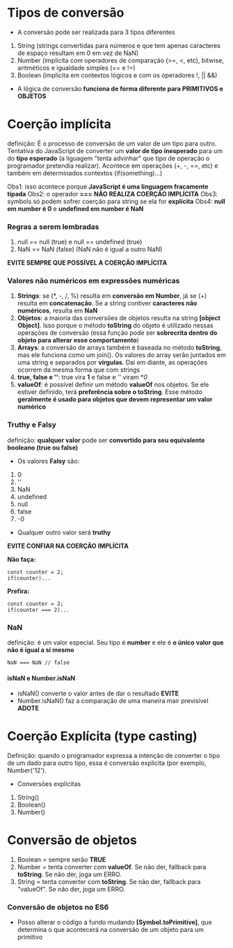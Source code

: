 # Tipos de conversão

- A conversão pode ser realizada para 3 tipos diferentes
1. String (strings convertidas para números e que tem apenas caracteres de espaço resultam em 0 em vez de NaN)
2. Number (implícita com operadores de comparação (>=, <, etc), bitwise, aritméticos e igualdade simples (== e !=)
3. Boolean (implícita em contextos lógicos e com os operadores !, || &&)

- A lógica de conversão **funciona de forma diferente para PRIMITIVOS e OBJETOS**

# Coerção implícita

definição: É o processo de conversão de um valor de um tipo para outro. Tentativa do JavaScript de converter um **valor de tipo inesperado** para um do **tipo esperado** (a liguagem "tenta advinhar" que tipo de operação o programador pretendia realizar). Acontece em operações (+, -, ==, etc) e também em determinados contextos (if(something)...)

Obs1: isso acontece porque **JavaScript é uma linguagem fracamente tipada**
Obs2: o operador **===** **NÃO REALIZA COERÇÃO IMPLÍCITA**
Obs3: symbols só podem sofrer coerção para string se ela for **explícita**
Obs4: **null em number é 0** e **undefined em number é NaN**

### Regras a serem lembradas

1. null == null (true) e null == undefined (true)
2. NaN == NaN (false) (NaN não é igual a outro NaN)

**EVITE SEMPRE QUE POSSÍVEL A COERÇÃO IMPLÍCITA**

### Valores **não numéricos** em **expressões numéricas**
1. **Strings**: se (*, -, /, %) resulta em **conversão em Number**, já se (+) resulta em **concatenação**. Se a string contiver **caracteres não numéricos**, resulta em **NaN**
2. **Objetos**: a maioria das conversões de objetos resulta na string **[object Object]**. Isso porque o método **toString** do objeto é utilizado nessas operações de conversão (essa função pode ser **sobrecrita dentro do objeto para alterar esse comportamento**)
3. **Arrays**: a conversão de arrays também é baseada no método **toString**, mas ele funciona como um join(). Os valores do array serão juntados em uma string e separados por **vírgulas**. Daí em diante, as operações ocorrem da mesma forma que com strings
4. **true, false e ''**: true vira **1** e false e '' viram **0*
5. **valueOf**: é possível definir um método **valueOf** nos objetos. Se ele estiver definido, terá **preferência sobre o toString**. Esse método **geralmente é usado para objetos que devem representar um valor numérico**


### Truthy e Falsy

definição: **qualquer valor** pode ser **convertido para seu equivalente booleano (true ou false)**

- Os valores **Falsy** são:

1. 0
2. ''
3. NaN
4. undefined
5. null
6. false
7. -0

- Qualquer outro valor será **truthy**

**EVITE CONFIAR NA COERÇÃO IMPLÍCITA**

**Não faça:** 
```
const counter = 2;
if(counter)...
```

**Prefira:**
```
const counter = 2;
if(counter === 2)...
```

### NaN

definição: é um valor especial. Seu tipo é **number** e ele é **o único valor que não é igual a si mesmo**

```
NaN === NaN // false
```

#### isNaN e Number.isNaN
- isNaN() converte o valor antes de dar o resultado **EVITE**
- Number.isNaN() faz a comparação de uma maneira mair previsível **ADOTE**

# Coerção Explícita (type casting)

Definição: quando o programador expressa a intenção de converter o tipo de um dado para outro tipo, essa é conversão explícita (por exemplo, Number('12').

- Conversões explícitas
1. String()
2. Boolean()
3. Number()

# Conversão de objetos

1. Boolean = sempre serão **TRUE**
2. Number = tenta converter com **valueOf**. Se não der, fallback para **toString**. Se não der, joga um ERRO.
3. String = tenta converter com **toString**. Se não der, fallback para "valueOf". Se não der, joga um ERRO.

### Conversão de objetos no ES6

- Posso alterar o código a fundo mudando **[Symbol.toPrimitive]**, que determina o que acontecerá na conversão de um objeto para um primitivo


